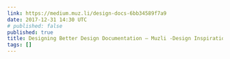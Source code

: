 ```yaml
---
link: https://medium.muz.li/design-docs-6bb34589f7a9
date: 2017-12-31 14:30 UTC
# published: false
published: true
title: Designing Better Design Documentation – Muzli -Design Inspiration
tags: []
---
```



